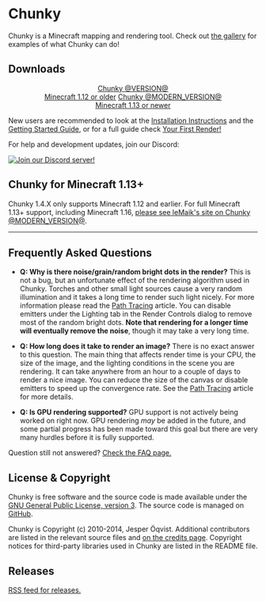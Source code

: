 # Chunky

Chunky is a Minecraft mapping and rendering tool.  Check out [the gallery][15]
for examples of what Chunky can do!

## Downloads
<center>
	<a href="/release/@VERSION@/release_notes.html" class="button"> Chunky @VERSION@ <br><btnsub>Minecraft 1.12 or older</btnsub></a>
	<a href="/download.html" class="button"> Chunky @MODERN_VERSION@ <br><btnsub>Minecraft 1.13 or newer</btnsub></a>
</center>

New users are recommended to look at the [Installation Instructions][13] and
the [Getting Started Guide][14], or for a full guide check [Your First Render!](./your_first_render.html)

For help and development updates, join our Discord:

[![Join our Discord server!](discord_icon.png)](https://discord.gg/VqcHpsF)

## Chunky for Minecraft 1.13+

Chunky 1.4.X only supports Minecraft 1.12 and earlier. For full Minecraft 1.13+ support, including Minecraft 1.16, [please see leMaik's site on Chunky @MODERN_VERSION@](https://chunky.lemaik.de/).

---

## Frequently Asked Questions

* **Q: Why is there noise/grain/random bright dots in the render?**
  This is not a bug, but an unfortunate effect of the rendering algorithm used
  in Chunky. Torches and other small light sources cause a very random
  illumination and it takes a long time to render such light nicely. For more
  information please read the [Path Tracing](/path_tracing.html) article. You can disable
  emitters under the Lighting tab in the Render Controls dialog to remove most
  of the random bright dots.  **Note that rendering for a longer time will
  eventually remove the noise**, though it may take a very long time.

* **Q: How long does it take to render an image?**
  There is no exact answer to this question. The main thing that affects render
  time is your CPU, the size of the image, and the lighting conditions in the
  scene you are rendering. It can take anywhere from an hour to a couple of
  days to render a nice image. You can reduce the size of the canvas or disable
  emitters to speed up the convergence rate. See the [Path Tracing](/path_tracing.html) article for
  more details.

* **Q: Is GPU rendering supported?**
  GPU support is not actively being worked on right now. GPU rendering *may* be
  added in the future, and some partial progress has been made toward this goal
  but there are very many hurdles before it is fully supported.

Question still not answered? [Check the FAQ page.][8]

## License & Copyright

Chunky is free software and the source code is made available under the [GNU
General Public License, version 3][16].  The source code is managed on
[GitHub][9].

Chunky is Copyright (c) 2010-2014, Jesper &Ouml;qvist. Additional contributors
are listed in the relevant source files and [on the credits page][17].
Copyright notices for third-party libraries used in Chunky are listed in the
README file.

## Releases

[RSS feed for releases.](https://www.reddit.com/user/releasebot.rss)

[1]: /release/@VERSION@/release_notes.html
[2]: @EXE_DL_LINK@
[3]: @ZIP_DL_LINK@
[4]: http://chunkyupdate.llbit.se/ChunkyLauncher.jar
[5]: https://github.com/llbit/chunky
[6]: https://github.com/llbit/chunky/issues
[7]: http://www.reddit.com/r/chunky
[8]: /faq.html
[9]: https://github.com/llbit/chunky
[13]: /install.html
[14]: /getting_started.html
[15]: /gallery.html
[16]: http://opensource.org/licenses/gpl-3.0.html
[17]: /credits.html

